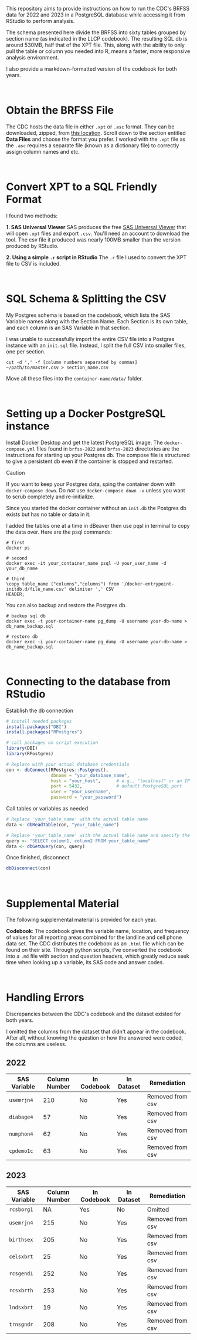 This repository aims to provide instructions on how to run the CDC's BRFSS data for 2022 and 2023 in a PostgreSQL database while accessing it from RStudio to perform analysis.

The schema presented here divide the BRFSS into sixty tables grouped by section name (as indicated in the LLCP codebook). The resulting SQL db is around 530MB, half that of the XPT file. This, along with the ability to only pull the table or column you needed into R, means a faster, more responsive analysis environment.

 I also provide a markdown-formatted version of the codebook for both years.

<br>

# Obtain the BRFSS File

The CDC hosts the data file in either `.xpt` or `.asc` format. They can be downloaded, zipped, from [this location](https://www.cdc.gov/brfss/annual_data/annual_2023.html). Scroll down to the section entitled **Data Files** and choose the format you prefer. I worked with the `.xpt` file as the `.asc` requires a separate file (known as a dictionary file) to correctly assign column names and etc.

<br>

# Convert XPT to a SQL Friendly Format

I found two methods:

**1. SAS Universal Viewer**
SAS produces the free [SAS Universal Viewer](https://support.sas.com/downloads/browse.htm?cat=74) that will open `.xpt` files and export `.csv`. You'll need an account to download the tool. The csv file it produced was nearly 100MB smaller than the version produced by RStudio.

**2. Using a simple `.r` script in RStudio**
The `.r` file I used to convert the XPT file to CSV is included.

<br>

# SQL Schema & Splitting the CSV

My Postgres schema is based on the codebook, which lists the SAS Variable names along with the Section Name. Each Section is its own table, and each column is an SAS Variable in that section. 

I was unable to successfully import the entire CSV file into a Postgres instance with an `init.sql` file. Instead, I split the full CSV into smaller files, one per section. 

```shell
cut -d ',' -f [column numbers separated by commas] ~/path/to/master.csv > section_name.csv
```
Move all these files into the `container-name/data/` folder.

<br>

# Setting up a Docker PostgreSQL instance

Install Docker Desktop and get the latest PostgreSQL image. The `docker-compose.yml` files found in `brfss-2022` and `brfss-2023` directories are the instructions for starting up your Postgres db. The compose file is structured to give a persistent db even if the container is stopped and restarted. 

> [!CAUTION]
> If you want to keep your Postgres data, sping the container down with `docker-compose down`. Do _not_ use `docker-compose down -v` unless you want to scrub completely and re-initialize.

Since you started the docker container without an `init.db` the Postgres db exists but has no table or data in it.

I added the tables one at a time in dBeaver then use pqsl in terminal to copy the data over. Here are the psql commands:

```shell
# first 
docker ps

# second
docker exec -it your_container_name psql -U your_user_name -d your_db_name

# third
\copy table_name ("columns","columns") from '/docker-entrypoint-initdb.d/file_name.csv' delimiter ',' CSV
HEADER;
```

You can also backup and restore the Postgres db.
```shell
# backup sql db
docker exec -t your-container-name pg_dump -U username your-db-name > db_name_backup.sql

# restore db
docker exec -i your-container-name pg_dump -U username your-db-name > db_name_backup.sql
```

<br>

# Connecting to the database from RStudio

Establish the db connection
```R
# install needed packages 
install.packages("DBI")
install.packages("RPostgres")

# call packages on script execution
library(DBI)
library(RPostgres)

# Replace with your actual database credentials
con <- dbConnect(RPostgres::Postgres(),
                 dbname = "your_database_name",
                 host = "your_host",      # e.g., "localhost" or an IP address
                 port = 5432,             # default PostgreSQL port
                 user = "your_username",
                 password = "your_password")

```

Call tables or variables as needed
```R
# Replace 'your_table_name' with the actual table name
data <- dbReadTable(con, "your_table_name")

# Replace 'your_table_name' with the actual table name and specify the columns you want
query <- "SELECT column1, column2 FROM your_table_name"
data <- dbGetQuery(con, query)
```

Once finished, disconnect
```R
dbDisconnect(con)
```

<br>

# Supplemental Material

The following supplemental material is provided for each year.

**Codebook**: The codebook gives the variable name, location, and frequency of values for all reporting areas combined for the landline and cell phone data set. The CDC distributes the codebook as an `.html` file which can be found on their site. Through python scripts, I've converted the codebook into a `.md` file with section and question headers, which greatly reduce seek time when looking up a variable, its SAS code and answer codes.

<br>

# Handling Errors

Discrepancies between the CDC's codebook and the dataset existed for both years. 

I omitted the columns from the dataset that didn't appear in the codebook. After all, without knowing the question or how the answered were coded, the columns are useless.

## 2022

| SAS Variable | Column Number | In Codebook | In Dataset | Remediation      |
|--------------|---------------|-------------|------------|------------------|
| `usemrjn4`   | 210           | No          | Yes        | Removed from csv |
| `diabage4`   | 57            | No          | Yes        | Removed from csv |
| `numphon4`   | 62            | No          | Yes        | Removed from csv |
| `cpdemo1c`   | 63            | No          | Yes        | Removed from csv |

## 2023

| SAS Variable | Column Number | In Codebook | In Dataset | Remediation             |
|--------------|---------------|-------------|------------|-------------------------|
| `rcsborg1`   | NA            | Yes         | No         | Omitted |
| `usemrjn4`   | 215           | No          | Yes        | Removed from csv        |
| `birthsex`   | 205           | No          | Yes        | Removed from csv        |
| `celsxbrt`   | 25            | No          | Yes        | Removed from csv        |
| `rcsgend1`   | 252           | No          | Yes        | Removed from csv        |
| `rcsxbrth`   | 253           | No          | Yes        | Removed from csv        |
| `lndsxbrt`   | 19            | No          | Yes        | Removed from csv        |
| `trnsgndr`   | 208           | No          | Yes        | Removed from csv        |
